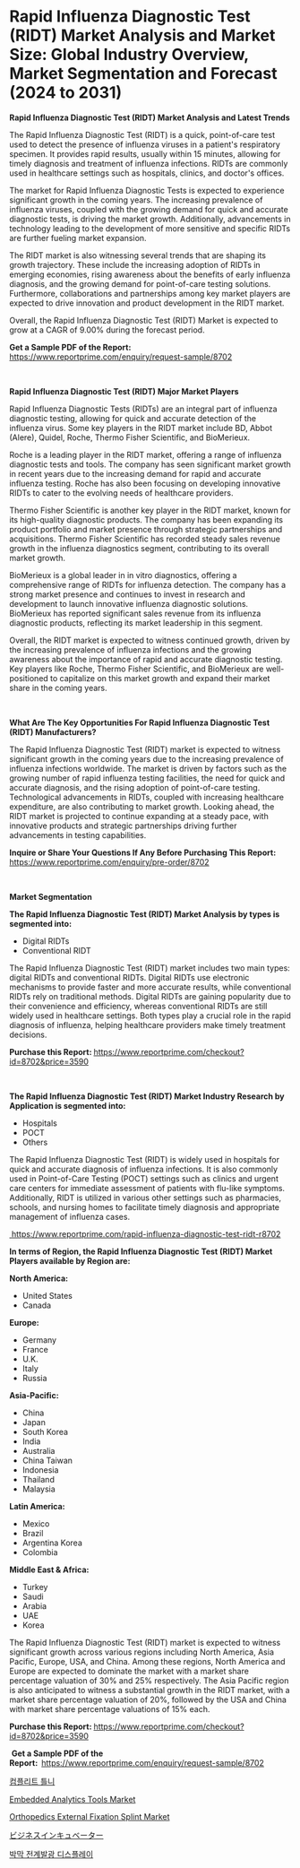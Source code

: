 <p><h1>Rapid Influenza Diagnostic Test (RIDT) Market Analysis and Market Size: Global Industry Overview, Market Segmentation and Forecast (2024 to 2031)</h1></p><p><strong>Rapid Influenza Diagnostic Test (RIDT) Market Analysis and Latest Trends</strong></p>
<p><p>The Rapid Influenza Diagnostic Test (RIDT) is a quick, point-of-care test used to detect the presence of influenza viruses in a patient's respiratory specimen. It provides rapid results, usually within 15 minutes, allowing for timely diagnosis and treatment of influenza infections. RIDTs are commonly used in healthcare settings such as hospitals, clinics, and doctor's offices.</p><p>The market for Rapid Influenza Diagnostic Tests is expected to experience significant growth in the coming years. The increasing prevalence of influenza viruses, coupled with the growing demand for quick and accurate diagnostic tests, is driving the market growth. Additionally, advancements in technology leading to the development of more sensitive and specific RIDTs are further fueling market expansion.</p><p>The RIDT market is also witnessing several trends that are shaping its growth trajectory. These include the increasing adoption of RIDTs in emerging economies, rising awareness about the benefits of early influenza diagnosis, and the growing demand for point-of-care testing solutions. Furthermore, collaborations and partnerships among key market players are expected to drive innovation and product development in the RIDT market.</p><p>Overall, the Rapid Influenza Diagnostic Test (RIDT) Market is expected to grow at a CAGR of 9.00% during the forecast period.</p></p>
<p><strong>Get a Sample PDF of the Report:&nbsp;</strong> <a href="https://www.reportprime.com/enquiry/request-sample/8702">https://www.reportprime.com/enquiry/request-sample/8702</a></p>
<p>&nbsp;</p>
<p><strong>Rapid Influenza Diagnostic Test (RIDT) Major Market Players</strong></p>
<p><p>Rapid Influenza Diagnostic Tests (RIDTs) are an integral part of influenza diagnostic testing, allowing for quick and accurate detection of the influenza virus. Some key players in the RIDT market include BD, Abbot (Alere), Quidel, Roche, Thermo Fisher Scientific, and BioMerieux.</p><p>Roche is a leading player in the RIDT market, offering a range of influenza diagnostic tests and tools. The company has seen significant market growth in recent years due to the increasing demand for rapid and accurate influenza testing. Roche has also been focusing on developing innovative RIDTs to cater to the evolving needs of healthcare providers.</p><p>Thermo Fisher Scientific is another key player in the RIDT market, known for its high-quality diagnostic products. The company has been expanding its product portfolio and market presence through strategic partnerships and acquisitions. Thermo Fisher Scientific has recorded steady sales revenue growth in the influenza diagnostics segment, contributing to its overall market growth.</p><p>BioMerieux is a global leader in in vitro diagnostics, offering a comprehensive range of RIDTs for influenza detection. The company has a strong market presence and continues to invest in research and development to launch innovative influenza diagnostic solutions. BioMerieux has reported significant sales revenue from its influenza diagnostic products, reflecting its market leadership in this segment.</p><p>Overall, the RIDT market is expected to witness continued growth, driven by the increasing prevalence of influenza infections and the growing awareness about the importance of rapid and accurate diagnostic testing. Key players like Roche, Thermo Fisher Scientific, and BioMerieux are well-positioned to capitalize on this market growth and expand their market share in the coming years.</p></p>
<p>&nbsp;</p>
<p><strong>What Are The Key Opportunities For Rapid Influenza Diagnostic Test (RIDT) Manufacturers?</strong></p>
<p><p>The Rapid Influenza Diagnostic Test (RIDT) market is expected to witness significant growth in the coming years due to the increasing prevalence of influenza infections worldwide. The market is driven by factors such as the growing number of rapid influenza testing facilities, the need for quick and accurate diagnosis, and the rising adoption of point-of-care testing. Technological advancements in RIDTs, coupled with increasing healthcare expenditure, are also contributing to market growth. Looking ahead, the RIDT market is projected to continue expanding at a steady pace, with innovative products and strategic partnerships driving further advancements in testing capabilities.</p></p>
<p><strong>Inquire or Share Your Questions If Any Before Purchasing This Report:</strong> <a href="https://www.reportprime.com/enquiry/pre-order/8702">https://www.reportprime.com/enquiry/pre-order/8702</a></p>
<p>&nbsp;</p>
<p><strong>Market Segmentation</strong></p>
<p><strong>The Rapid Influenza Diagnostic Test (RIDT) Market Analysis by types is segmented into:</strong></p>
<p><ul><li>Digital RIDTs</li><li>Conventional RIDT</li></ul></p>
<p><p>The Rapid Influenza Diagnostic Test (RIDT) market includes two main types: digital RIDTs and conventional RIDTs. Digital RIDTs use electronic mechanisms to provide faster and more accurate results, while conventional RIDTs rely on traditional methods. Digital RIDTs are gaining popularity due to their convenience and efficiency, whereas conventional RIDTs are still widely used in healthcare settings. Both types play a crucial role in the rapid diagnosis of influenza, helping healthcare providers make timely treatment decisions.</p></p>
<p><strong>Purchase this Report:&nbsp;</strong><a href="https://www.reportprime.com/checkout?id=8702&price=3590">https://www.reportprime.com/checkout?id=8702&price=3590</a></p>
<p>&nbsp;</p>
<p><strong>The Rapid Influenza Diagnostic Test (RIDT) Market Industry Research by Application is segmented into:</strong></p>
<p><ul><li>Hospitals</li><li>POCT</li><li>Others</li></ul></p>
<p><p>The Rapid Influenza Diagnostic Test (RIDT) is widely used in hospitals for quick and accurate diagnosis of influenza infections. It is also commonly used in Point-of-Care Testing (POCT) settings such as clinics and urgent care centers for immediate assessment of patients with flu-like symptoms. Additionally, RIDT is utilized in various other settings such as pharmacies, schools, and nursing homes to facilitate timely diagnosis and appropriate management of influenza cases.</p></p>
<p><a href="https://www.reportprime.com/rapid-influenza-diagnostic-test-ridt-r8702">&nbsp;https://www.reportprime.com/rapid-influenza-diagnostic-test-ridt-r8702</a></p>
<p><strong>In terms of Region, the Rapid Influenza Diagnostic Test (RIDT) Market Players available by Region are:</strong></p>
<p>
    <p> <strong> North America: </strong>
        <ul>
            <li>United States</li>
            <li>Canada</li>
        </ul>
        </p> 
    <p> <strong> Europe: </strong>
        <ul>
            <li>Germany</li>
            <li>France</li>
            <li>U.K.</li>
            <li>Italy</li>
            <li>Russia</li>
        </ul>
        </p> 
    <p> <strong> Asia-Pacific: </strong>
        <ul>
            <li>China</li>
            <li>Japan</li>
            <li>South Korea</li>
            <li>India</li>
            <li>Australia</li>
            <li>China Taiwan</li>
            <li>Indonesia</li>
            <li>Thailand</li>
            <li>Malaysia</li>
        </ul>
        </p> 
    <p> <strong> Latin America: </strong>
        <ul>
            <li>Mexico</li>
            <li>Brazil</li>
            <li>Argentina Korea</li>
            <li>Colombia</li>
        </ul>
        </p> 
    <p> <strong> Middle East & Africa: </strong>
        <ul>
            <li>Turkey</li>
            <li>Saudi</li>
            <li>Arabia</li>
            <li>UAE</li>
            <li>Korea</li>
        </ul>
    </p>
    </p>
<p><p>The Rapid Influenza Diagnostic Test (RIDT) market is expected to witness significant growth across various regions including North America, Asia Pacific, Europe, USA, and China. Among these regions, North America and Europe are expected to dominate the market with a market share percentage valuation of 30% and 25% respectively. The Asia Pacific region is also anticipated to witness a substantial growth in the RIDT market, with a market share percentage valuation of 20%, followed by the USA and China with market share percentage valuations of 15% each.</p></p>
<p><strong>Purchase this Report: </strong><a href="https://www.reportprime.com/checkout?id=8702&price=3590">https://www.reportprime.com/checkout?id=8702&price=3590</a></p>
<p>&nbsp;<strong>Get a Sample PDF of the Report:&nbsp;&nbsp;</strong><a href="https://www.reportprime.com/enquiry/request-sample/8702">https://www.reportprime.com/enquiry/request-sample/8702</a></p>
<p><strong></strong></p>
<p><p><a href="https://medium.com/@ukaszduda1/%EA%B8%80%EB%A1%9C%EB%B2%8C-%EC%99%84%EC%A0%84-%EC%B9%98%EC%95%84-%EA%B5%90%EC%A0%95-%EC%8B%9C%EC%9E%A5%EC%9D%98-%EC%A0%9C%ED%92%88-%EC%9C%A0%ED%98%95-%EC%9D%91%EC%9A%A9-%EB%B6%84%EC%95%BC-%EC%A7%80%EC%97%AD-%EB%B0%8F-%EA%B8%B0%EC%97%85-%EC%82%B0%EC%97%85-%EC%84%B8%EB%B6%84%ED%99%94-%EC%A0%84%EB%A7%9D-%EC%8B%9C%EC%9E%A5-%ED%8F%89%EA%B0%80-%EA%B2%BD%EC%9F%81-%EC%83%81%ED%99%A9-%ED%8A%B8%EB%A0%8C%EB%93%9C-%EB%B0%8F-%EC%98%88%EC%B8%A1-2024-2031-4f3b85c901f1">컴플리트 틀니</a></p><p><a href="https://issuu.com/reportprime-2/docs/embedded-analytics-tools-market-size-2030.pptx">Embedded Analytics Tools Market</a></p><p><a href="https://github.com/shahriarnajimjoy333/Market-Research-Report-List-1/blob/main/orthopedics-external-fixation-splint-market.md">Orthopedics External Fixation Splint Market</a></p><p><a href="https://medium.com/@terrellconn2023/%E5%9C%B0%E5%9F%9F-%E7%A8%AE%E9%A1%9E-%E5%8C%85%E6%8B%AC%E3%82%A4%E3%83%B3%E3%82%AD%E3%83%A5%E3%83%99%E3%83%BC%E3%82%BF-%E5%B0%82%E9%96%80%E3%82%A4%E3%83%B3%E3%82%AD%E3%83%A5%E3%83%99%E3%83%BC%E3%82%BF-%E5%AF%BE%E8%B1%A1%E7%89%B9%E5%AE%9A%E3%82%A4%E3%83%B3%E3%82%AD%E3%83%A5%E3%83%99%E3%83%BC%E3%82%BF-%E3%81%8A%E3%82%88%E3%81%B3%E3%82%A2%E3%83%97%E3%83%AA%E3%82%B1%E3%83%BC%E3%82%B7%E3%83%A7%E3%83%B3-%E3%82%B9%E3%82%BF%E3%83%BC%E3%83%88%E3%82%A2%E3%83%83%E3%83%97%E3%82%B5%E3%83%BC%E3%83%93%E3%82%B9-%E4%BC%81%E6%A5%AD%E3%83%AA%E3%82%BD%E3%83%BC%E3%82%B9%E6%8F%90%E4%BE%9B-%E3%81%AB%E3%82%88%E3%82%8B%E3%82%B0%E3%83%AD%E3%83%BC%E3%83%90%E3%83%AB%E3%83%93%E3%82%B8%E3%83%8D%E3%82%B9%E3%82%A4%E3%83%B3%E3%82%AD%E3%83%A5%E3%83%99%E3%83%BC%E3%82%BF%E5%B8%82%E5%A0%B4%E3%81%AE%E3%83%88%E3%83%AC%E3%83%B3%E3%83%89%E3%81%A8%E6%88%90-f599c2c02e75">ビジネスインキュベーター</a></p><p><a href="https://medium.com/@antosuigrtley99783676/%EA%B8%80%EB%A1%9C%EB%B2%8C-%EB%B0%95%EB%A7%89-%EC%A0%84%EA%B4%91%ED%8C%90-%EC%8B%9C%EC%9E%A5-%EC%9D%91%EC%9A%A9-%EC%B5%9C%EC%A2%85-%EC%82%AC%EC%9A%A9-%EC%82%B0%EC%97%85-%EC%9C%A0%ED%98%95-%EC%9E%A5%EB%B9%84-%EB%B0%8F-%EC%A7%80%EC%97%AD%EC%97%90-%EC%B4%88%EC%A0%90%EC%9D%84-%EB%A7%9E%EC%B6%98-%EB%B6%84%EC%84%9D%EA%B3%BC-%EC%98%88%EC%B8%A1-2024%EB%85%84-2031%EB%85%84-37bfa8bda02e">박막 전계발광 디스플레이</a></p></p>